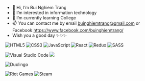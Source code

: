 - 👋 Hi, I’m Bui Nghiem Trang
- 👀 I’m interested in information technology
- 🌱 I’m currently learning College
- 📫 You can contact me by email buinghiemtrang@gmail.com or Facebook https://www.facebook.com/buinghiemtrang/
- Wish you a good day ✨✨✨

![HTML5](https://img.shields.io/badge/html5-%23E34F26.svg?style=for-the-badge&logo=html5&logoColor=white) ![CSS3](https://img.shields.io/badge/css3-%231572B6.svg?style=for-the-badge&logo=css3&logoColor=white) ![JavaScript](https://img.shields.io/badge/javascript-%23323330.svg?style=for-the-badge&logo=javascript&logoColor=%23F7DF1E) ![React](https://img.shields.io/badge/react-%2320232a.svg?style=for-the-badge&logo=react&logoColor=%2361DAFB) ![Redux](https://img.shields.io/badge/redux-%23593d88.svg?style=for-the-badge&logo=redux&logoColor=white) ![SASS](https://img.shields.io/badge/SASS-hotpink.svg?style=for-the-badge&logo=SASS&logoColor=white)

![Visual Studio Code](https://img.shields.io/badge/Visual%20Studio%20Code-0078d7.svg?style=for-the-badge&logo=visual-studio-code&logoColor=white)
<img src="https://github-readme-stats.vercel.app/api?username=buinghiemtrang&theme=tokyonight&show_icons=true&count_private=true">

![Duolingo](https://img.shields.io/badge/Duolingo-%234DC730.svg?style=for-the-badge&logo=Duolingo&logoColor=white)

![Riot Games](https://img.shields.io/badge/riotgames-D32936.svg?style=for-the-badge&logo=riotgames&logoColor=white) ![Steam](https://img.shields.io/badge/steam-%23000000.svg?style=for-the-badge&logo=steam&logoColor=white)


<!---
buinghiemtrang/buinghiemtrang is a ✨ special ✨ repository because its `README.md` (this file) appears on your GitHub profile.
You can click the Preview link to take a look at your changes.
--->
